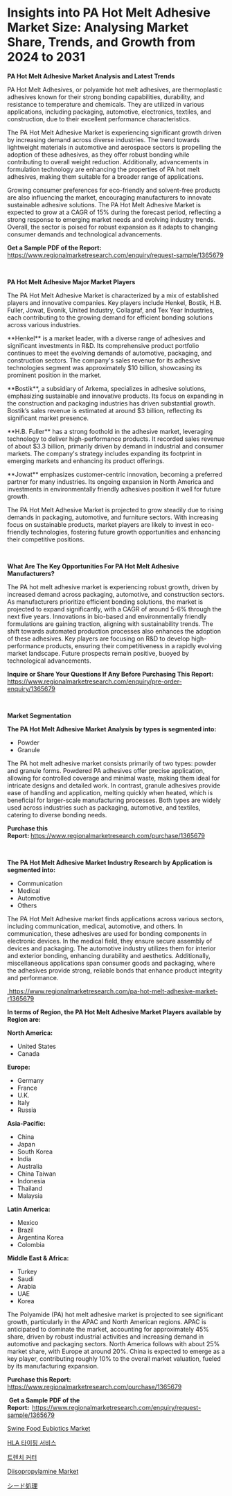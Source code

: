 <p><h1>Insights into PA Hot Melt Adhesive Market Size: Analysing Market Share, Trends, and Growth from 2024 to 2031</h1></p><p><strong>PA Hot Melt Adhesive Market Analysis and Latest Trends</strong></p>
<p><p>PA Hot Melt Adhesives, or polyamide hot melt adhesives, are thermoplastic adhesives known for their strong bonding capabilities, durability, and resistance to temperature and chemicals. They are utilized in various applications, including packaging, automotive, electronics, textiles, and construction, due to their excellent performance characteristics.</p><p>The PA Hot Melt Adhesive Market is experiencing significant growth driven by increasing demand across diverse industries. The trend towards lightweight materials in automotive and aerospace sectors is propelling the adoption of these adhesives, as they offer robust bonding while contributing to overall weight reduction. Additionally, advancements in formulation technology are enhancing the properties of PA hot melt adhesives, making them suitable for a broader range of applications.</p><p>Growing consumer preferences for eco-friendly and solvent-free products are also influencing the market, encouraging manufacturers to innovate sustainable adhesive solutions. The PA Hot Melt Adhesive Market is expected to grow at a CAGR of 15% during the forecast period, reflecting a strong response to emerging market needs and evolving industry trends. Overall, the sector is poised for robust expansion as it adapts to changing consumer demands and technological advancements.</p></p>
<p><strong>Get a Sample PDF of the Report:&nbsp;</strong> <a href="https://www.regionalmarketresearch.com/enquiry/request-sample/1365679">https://www.regionalmarketresearch.com/enquiry/request-sample/1365679</a></p>
<p>&nbsp;</p>
<p><strong>PA Hot Melt Adhesive Major Market Players</strong></p>
<p><p>The PA Hot Melt Adhesive Market is characterized by a mix of established players and innovative companies. Key players include Henkel, Bostik, H.B. Fuller, Jowat, Evonik, United Industry, Collagraf, and Tex Year Industries, each contributing to the growing demand for efficient bonding solutions across various industries.</p><p>**Henkel** is a market leader, with a diverse range of adhesives and significant investments in R&D. Its comprehensive product portfolio continues to meet the evolving demands of automotive, packaging, and construction sectors. The company's sales revenue for its adhesive technologies segment was approximately $10 billion, showcasing its prominent position in the market.</p><p>**Bostik**, a subsidiary of Arkema, specializes in adhesive solutions, emphasizing sustainable and innovative products. Its focus on expanding in the construction and packaging industries has driven substantial growth. Bostik’s sales revenue is estimated at around $3 billion, reflecting its significant market presence.</p><p>**H.B. Fuller** has a strong foothold in the adhesive market, leveraging technology to deliver high-performance products. It recorded sales revenue of about $3.3 billion, primarily driven by demand in industrial and consumer markets. The company's strategy includes expanding its footprint in emerging markets and enhancing its product offerings.</p><p>**Jowat** emphasizes customer-centric innovation, becoming a preferred partner for many industries. Its ongoing expansion in North America and investments in environmentally friendly adhesives position it well for future growth.</p><p>The PA Hot Melt Adhesive Market is projected to grow steadily due to rising demands in packaging, automotive, and furniture sectors. With increasing focus on sustainable products, market players are likely to invest in eco-friendly technologies, fostering future growth opportunities and enhancing their competitive positions.</p></p>
<p>&nbsp;</p>
<p><strong>What Are The Key Opportunities For PA Hot Melt Adhesive Manufacturers?</strong></p>
<p><p>The PA hot melt adhesive market is experiencing robust growth, driven by increased demand across packaging, automotive, and construction sectors. As manufacturers prioritize efficient bonding solutions, the market is projected to expand significantly, with a CAGR of around 5-6% through the next five years. Innovations in bio-based and environmentally friendly formulations are gaining traction, aligning with sustainability trends. The shift towards automated production processes also enhances the adoption of these adhesives. Key players are focusing on R&D to develop high-performance products, ensuring their competitiveness in a rapidly evolving market landscape. Future prospects remain positive, buoyed by technological advancements.</p></p>
<p><strong>Inquire or Share Your Questions If Any Before Purchasing This Report:</strong> <a href="https://www.regionalmarketresearch.com/enquiry/pre-order-enquiry/1365679">https://www.regionalmarketresearch.com/enquiry/pre-order-enquiry/1365679</a></p>
<p>&nbsp;</p>
<p><strong>Market Segmentation</strong></p>
<p><strong>The PA Hot Melt Adhesive Market Analysis by types is segmented into:</strong></p>
<p><ul><li>Powder</li><li>Granule</li></ul></p>
<p><p>The PA hot melt adhesive market consists primarily of two types: powder and granule forms. Powdered PA adhesives offer precise application, allowing for controlled coverage and minimal waste, making them ideal for intricate designs and detailed work. In contrast, granule adhesives provide ease of handling and application, melting quickly when heated, which is beneficial for larger-scale manufacturing processes. Both types are widely used across industries such as packaging, automotive, and textiles, catering to diverse bonding needs.</p></p>
<p><strong>Purchase this Report:&nbsp;</strong><a href="https://www.regionalmarketresearch.com/purchase/1365679">https://www.regionalmarketresearch.com/purchase/1365679</a></p>
<p>&nbsp;</p>
<p><strong>The PA Hot Melt Adhesive Market Industry Research by Application is segmented into:</strong></p>
<p><ul><li>Communication</li><li>Medical</li><li>Automotive</li><li>Others</li></ul></p>
<p><p>The PA Hot Melt Adhesive market finds applications across various sectors, including communication, medical, automotive, and others. In communication, these adhesives are used for bonding components in electronic devices. In the medical field, they ensure secure assembly of devices and packaging. The automotive industry utilizes them for interior and exterior bonding, enhancing durability and aesthetics. Additionally, miscellaneous applications span consumer goods and packaging, where the adhesives provide strong, reliable bonds that enhance product integrity and performance.</p></p>
<p><a href="https://www.regionalmarketresearch.com/pa-hot-melt-adhesive-market-r1365679">&nbsp;https://www.regionalmarketresearch.com/pa-hot-melt-adhesive-market-r1365679</a></p>
<p><strong>In terms of Region, the PA Hot Melt Adhesive Market Players available by Region are:</strong></p>
<p>
    <p> <strong> North America: </strong>
        <ul>
            <li>United States</li>
            <li>Canada</li>
        </ul>
        </p> 
    <p> <strong> Europe: </strong>
        <ul>
            <li>Germany</li>
            <li>France</li>
            <li>U.K.</li>
            <li>Italy</li>
            <li>Russia</li>
        </ul>
        </p> 
    <p> <strong> Asia-Pacific: </strong>
        <ul>
            <li>China</li>
            <li>Japan</li>
            <li>South Korea</li>
            <li>India</li>
            <li>Australia</li>
            <li>China Taiwan</li>
            <li>Indonesia</li>
            <li>Thailand</li>
            <li>Malaysia</li>
        </ul>
        </p> 
    <p> <strong> Latin America: </strong>
        <ul>
            <li>Mexico</li>
            <li>Brazil</li>
            <li>Argentina Korea</li>
            <li>Colombia</li>
        </ul>
        </p> 
    <p> <strong> Middle East & Africa: </strong>
        <ul>
            <li>Turkey</li>
            <li>Saudi</li>
            <li>Arabia</li>
            <li>UAE</li>
            <li>Korea</li>
        </ul>
    </p>
    </p>
<p><p>The Polyamide (PA) hot melt adhesive market is projected to see significant growth, particularly in the APAC and North American regions. APAC is anticipated to dominate the market, accounting for approximately 45% share, driven by robust industrial activities and increasing demand in automotive and packaging sectors. North America follows with about 25% market share, with Europe at around 20%. China is expected to emerge as a key player, contributing roughly 10% to the overall market valuation, fueled by its manufacturing expansion.</p></p>
<p><strong>Purchase this Report: </strong><a href="https://www.regionalmarketresearch.com/purchase/1365679">https://www.regionalmarketresearch.com/purchase/1365679</a></p>
<p>&nbsp;<strong>Get a Sample PDF of the Report:&nbsp;&nbsp;</strong><a href="https://www.regionalmarketresearch.com/enquiry/request-sample/1365679">https://www.regionalmarketresearch.com/enquiry/request-sample/1365679</a></p>
<p><strong></strong></p>
<p><p><a href="https://issuu.com/reportprime-2/docs/swine-food-eubiotics-market-size-20_603d0338817aca">Swine Food Eubiotics Market</a></p><p><a href="https://medium.com/@vivienne.stokes/%EA%B8%80%EB%A1%9C%EB%B2%8C-hla-%ED%83%80%EC%9D%B4%ED%95%91-%EC%84%9C%EB%B9%84%EC%8A%A4-%EC%82%B0%EC%97%85-%EC%9C%A0%ED%98%95-%EC%9D%91%EC%9A%A9-%ED%94%84%EB%A1%9C%EA%B7%B8%EB%9E%A8-%EC%8B%9C%EC%9E%A5-%ED%94%8C%EB%A0%88%EC%9D%B4%EC%96%B4-%EC%A7%80%EC%97%AD-%EC%84%B1%EC%9E%A5-%EB%B6%84%EC%84%9D-%EB%B0%8F-%EB%AF%B8%EB%9E%98-%EC%8B%9C%EB%82%98%EB%A6%AC%EC%98%A4-2024-2031-9a98164b86ab?postPublishedType=repub">HLA 타이핑 서비스</a></p><p><a href="https://medium.com/@vivienne.stokes/%ED%8A%B8%EB%A0%8C%EC%B9%98-%EC%BB%A4%ED%84%B0-%EC%8B%9C%EC%9E%A5-2024-2031%EB%85%84-%EC%84%B8%EA%B3%84-%EB%B0%8F-%EC%A7%80%EC%97%AD-%EB%B6%84%EC%84%9D-e018c833c3ad?postPublishedType=repub">트렌치 커터</a></p><p><a href="https://www.linkedin.com/pulse/diisopropylamine-industry-sector-market-dynamics-future-scenarios-8lcoe?trackingId=0cJlUGjbT%2BadF%2BrbY%2FYK%2FQ%3D%3D">Diisopropylamine Market</a></p><p><a href="https://medium.com/@maninajar/%E3%82%B7%E3%83%BC%E3%83%89%E5%87%A6%E7%90%86%E5%B8%82%E5%A0%B4%E3%81%AE%E3%82%B7%E3%82%A7%E3%82%A2-%E3%82%B5%E3%82%A4%E3%82%BA-%E3%83%88%E3%83%AC%E3%83%B3%E3%83%89-%E6%A5%AD%E7%95%8C%E5%88%86%E6%9E%90%E3%83%AC%E3%83%9D%E3%83%BC%E3%83%88-%E3%82%A2%E3%83%97%E3%83%AA%E3%82%B1%E3%83%BC%E3%82%B7%E3%83%A7%E3%83%B3%E5%88%A5-%E7%A9%80%E7%89%A9-%E7%A9%80%E9%A1%9E-%E6%B2%B9%E7%B3%A7%E7%A8%AE%E5%AD%90-%E8%B1%86%E9%A1%9E-%E3%82%BF%E3%82%A4%E3%83%97%E5%88%A5-%E5%8C%96%E5%AD%A6%E7%9A%84%E3%82%B7%E3%83%BC%E3%83%89%E5%87%A6%E7%90%86-%E7%94%9F%E7%89%A9%E3%82%B7%E3%83%BC%E3%83%89%E5%87%A6%E7%90%86-%E7%89%A9%E7%90%86%E7%9A%84%E3%82%B7%E3%83%BC%E3%83%89%E5%87%A6%E7%90%86-%E3%81%8A%E3%82%88%E3%81%B32024%E5%B9%B4%E3%81%8B%E3%82%892031-59b8e5494472">シード処理</a></p></p>